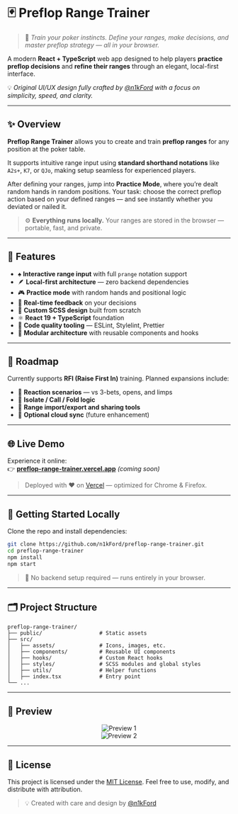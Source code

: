 # 🃏 **Preflop Range Trainer**

> 🎯 _Train your poker instincts. Define your ranges, make decisions, and master preflop strategy — all in your browser._

A modern **React + TypeScript** web app designed to help players **practice preflop decisions** and **refine their ranges** through an elegant, local-first interface.

💡 _Original UI/UX design fully crafted by [@n1kFord](https://github.com/n1kFord) with a focus on simplicity, speed, and clarity._

---

## ✨ **Overview**

**Preflop Range Trainer** allows you to create and train **preflop ranges** for any position at the poker table.

It supports intuitive range input using **standard shorthand notations** like `A2s+`, `K7`, or `QJo`, making setup seamless for experienced players.

After defining your ranges, jump into **Practice Mode**, where you’re dealt random hands in random positions.
Your task: choose the correct preflop action based on your defined ranges — and see instantly whether you deviated or nailed it.

> ⚙️ **Everything runs locally.**
> Your ranges are stored in the browser — portable, fast, and private.

---

## 🚀 **Features**

- ♠️ **Interactive range input** with full `prange` notation support
- 🪶 **Local-first architecture** — zero backend dependencies
- 🎮 **Practice mode** with random hands and positional logic
- 🧠 **Real-time feedback** on your decisions
- 💅 **Custom SCSS design** built from scratch
- ⚛️ **React 19 + TypeScript** foundation
- 🧰 **Code quality tooling** — ESLint, Stylelint, Prettier
- 🧩 **Modular architecture** with reusable components and hooks

---

## 🧭 **Roadmap**

Currently supports **RFI (Raise First In)** training.
Planned expansions include:

- 🧱 **Reaction scenarios** — vs 3-bets, opens, and limps
- 🎯 **Isolate / Call / Fold logic**
- 🔄 **Range import/export and sharing tools**
- 💾 **Optional cloud sync** (future enhancement)

---

## 🌐 **Live Demo**

Experience it online:  
👉 **[preflop-range-trainer.vercel.app](https://preflop-range-trainer.vercel.app)** _(coming soon)_

> Deployed with ❤️ on [Vercel](https://vercel.com) — optimized for Chrome & Firefox.

---

## 🏁 **Getting Started Locally**

Clone the repo and install dependencies:

```bash
git clone https://github.com/n1kFord/preflop-range-trainer.git
cd preflop-range-trainer
npm install
npm start
```

> 🧩 No backend setup required — runs entirely in your browser.

---

## 🗂️ **Project Structure**

```
preflop-range-trainer/
├── public/                  # Static assets
├── src/
│   ├── assets/              # Icons, images, etc.
│   ├── components/          # Reusable UI components
│   ├── hooks/               # Custom React hooks
│   ├── styles/              # SCSS modules and global styles
│   ├── utils/               # Helper functions
│   ├── index.tsx            # Entry point
└── ...
```

---

## 📸 **Preview**

<p align="center">
  <img src="https://i.ibb.co.com/0V25ChCp/2025-10-26-11-15-27.png" alt="Preview 1" />
  <br />
  <img src="https://i.ibb.co.com/YFF9ryz0/2025-10-26-11-16-21.png" alt="Preview 2" />
</p>

---

## 📄 **License**

This project is licensed under the [MIT License](./LICENSE).
Feel free to use, modify, and distribute with attribution.

> 💡 Created with care and design by [@n1kFord](https://github.com/n1kFord)
